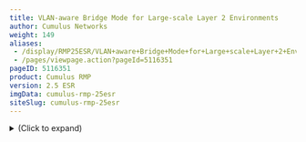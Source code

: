 ```yaml
---
title: VLAN-aware Bridge Mode for Large-scale Layer 2 Environments
author: Cumulus Networks
weight: 149
aliases:
 - /display/RMP25ESR/VLAN+aware+Bridge+Mode+for+Large+scale+Layer+2+Environments
 - /pages/viewpage.action?pageId=5116351
pageID: 5116351
product: Cumulus RMP
version: 2.5 ESR
imgData: cumulus-rmp-25esr
siteSlug: cumulus-rmp-25esr
---
```

<details>

The Cumulus RMP bridge driver supports two configuration modes, one that
is VLAN-aware, and one that follows a more traditional Linux bridge
model.

For traditional Linux bridges, the kernel supports VLANs in the form of
VLAN subinterfaces. Enabling bridging on multiple VLANs means
configuring a bridge for each VLAN and, for each member port on a
bridge, creating one or more VLAN subinterfaces out of that port. This
mode poses scalability challenges in terms of configuration size as well
as boot time and run time state management, when the number of ports
times the number of VLANs becomes large.

The VLAN-aware mode in Cumulus RMP implements a configuration model for
large-scale L2 environments, with **one single** **instance** of
[Spanning
Tree](/version/cumulus-rmp-25esr/Layer-1-and-Layer-2-Features/Spanning-Tree-and-Rapid-Spanning-Tree).
Each physical bridge member port is configured with the list of allowed
VLANs as well as its port VLAN ID (either PVID or native VLAN - see
below). MAC address learning, filtering and forwarding are *VLAN-aware*.
This significantly reduces the configuration size, and eliminates the
large overhead of managing the port/VLAN instances as subinterfaces,
replacing them with lightweight VLAN bitmaps and state updates.

{{%notice tip%}}

You can configure both VLAN-aware and traditional mode bridges on the
same network in Cumulus RMP; however you should not have more than one
VLAN-aware bridge on a given switch.

{{%/notice%}}

Contents

<summary>(Click to expand) </summary>

## Creating the Bridge</span>

You need to configure only one VLAN-aware bridge, and you need to add
only physical ports or bonds to the bridge. Use ` ifupdown2  `to create
the configuration.

## Defining VLAN Memberships</span>

With the VLAN-aware bridge mode, VLAN membership is defined for each
bridge member interface. This includes the allowed VLAN list and the
PVID of the interface (that is, native or default VLAN). In the code
below, bond0 and bond1 are trunk ports with native VLAN of 10 and
allowed VLAN list of 1-1000, 1010-1020. swp5 is an access port with
access VLAN of 10.

## Configuring Router Interfaces</span>

In case L3 termination of any VLANs is required, you can configure a
router interface as a VLAN subinterface of the bridge device itself.

To continue with the previous example, say VLAN 10 and VLAN 1000 are
layer 3 routed. You can create the router interfaces by running:

    cumulus@switch:~$ sudo ip link add link br name br.10 type vlan id 10
    cumulus@switch:~$ sudo ip link add link br name br.1000 type vlan id 1000

Then you use the `ip addr add` command to assign an IP address to each
interface. Note that in order for the bridge to pass routed traffic on
these two VLANs, you need to assign the VLANs in the bridge's VLAN list.
To do this, run:

    cumulus@switch:~$ sudo bridge vlan add vid 10 dev br self
    cumulus@switch:~$ sudo bridge vlan add vid 1000 dev br self

## Using the Show Commands</span>

To show all bridge VLANs:

    cumulus@switch:~$ bridge vlan show
    port    vlan ids
      
    bond0    10 PVID Egress Untagged
             1-9
             11-1000
             1010-1020
      
    bond1    10 PVID Egress Untagged
             1-9
             11-1000
             1010-1020
      
    swp5     10 PVID Egress Untagged
      
    br       10
             1000

To show membership of a particular VLAN:

    cumulus@switch:~$ sudo bridge vlan show vlan 10
    VLAN 10:
            bond0 bond1 swp5 br0

To show MAC addresses, do one of the following:

    cumulus@switch:~$ sudo brctl showmacs br | grep -v yes
    port name mac addr              vlan    is local? ageing timer
    bond0     00:e0:ec:25:2f:5b     10      no 39.47
      
    cumulus@switch:~$ sudo bridge fdb show | grep -v perm
    00:e0:ec:25:2f:5b dev bond0 vlan 10 port 0

## Configuring a VLAN-aware Bridge</span>

To configure a VLAN-aware bridge, include the `bridge-vlan-aware`
attribute, setting it to *yes*. Name the bridge *bridge* to help ensure
it is the only VLAN-aware bridge on the switch. The following attributes
are useful for configuring VLAN-aware bridges:

  - `bridge-vlan-aware`: set to *yes* to indicate that the bridge is
    VLAN-aware.

  - `bridge-access`: declares the access port.

  - `bridge-pvid`: specifies native VLANs if the ID is other than 1.

  - `bridge-vids`: declares the VLANs associated with this bridge.

For a definitive list of bridge attributes, run `ifquery --syntax-help`
and look for the entries under **bridge**, **bridgevlan** and
**mstpctl**.

A basic configuration for a VLAN-aware bridge configured for STP that
contains two switch ports looks like this:

    auto bridge
    iface bridge
        bridge-vlan-aware yes
        bridge-ports swp1 swp2
        bridge-stp on

By default, the bridge port inherits the bridge VIDs. You can have a
port override the bridge VIDs by specifying port-specific VIDs, using
the `bridge-ports` attribute.

As with traditional bridges, the bridge port membership and bridge
attributes remain under bridge configuration. But bridge port attributes
reside under the ports themselves.

When configuring the VLAN attributes for the bridge, put the layer 2
attributes in a separate stanza using this special VLAN interface:
\<bridge\>.\<vlanid/range\>. You can specify a range of VLANs as well.
For example:

    auto bridge.4094
    vlan bridge.4094
        address 172.16.101.100
        hwaddress 44:38:39:ff:00:00
        bridge-igmp-querier-src 172.16.101.1

Or:

    auto bridge.[4094-4096]
    vlan bridge.[4094-4096]
        ATTRIBUTE VALUE

For switched virtual interface configurations, specify a regular
bridge.vlanid device with the `address` attribute:

    auto bridge.4094
    iface bridge.4094
        address <ipaddr>
        hwaddress <mac>

VLAN-aware bridges are backwards compatible with traditional bridge
configurations.

### Example Basic Configuration</span>

The following is a basic example illustrating how to configure a
VLAN-aware bridge using
[ifupdown2](/version/cumulus-rmp-25esr/Configuring-and-Managing-Network-Interfaces/).
Add this persistent configuration to `/etc/network/interfaces`.

Note the attributes used in the stanza:

  - The `bridge-vlan-aware` is set to yes, indicating the bridge is
    VLAN-aware.

  - The `glob` keyword referenced in the `bridge-ports` attribute
    indicates that swp1 through swp52 are part of the bridge, instead of
    enumerating them one by one.

  - [STP](/version/cumulus-rmp-25esr/Layer-1-and-Layer-2-Features/Spanning-Tree-and-Rapid-Spanning-Tree)
    is enabled on the bridge.

  - The `bridge-vids` attribute declares the VLANs associated with the
    bridge.

<!-- end list -->

    #
    # vlan-aware bridge simple example
    #
    # 'bridge' is a vlan aware bridge with all ports (swp1-52).
    # native vlan is by default 1
    #
    # 'bridge-vids' attribute is used to declare vlans.
    # 'bridge-pvid' attribute is used to specify native vlans if other than 1
    # 'bridge-access' attribute is used to declare access port
    # 
    
    #
    # ports swp1-swp52 are trunk ports which inherit vlans from 'bridge'
    # ie vlans 310 700 707 712 850 910
          
    #
    # the following is a vlan aware bridge with ports swp1-swp52
    # It has stp on
    #
    auto bridge
    iface bridge
          bridge-vlan-aware yes
          bridge-ports glob swp1-52
          bridge-stp on
          bridge-vids 310 700 707 712 850 910

### Example Configuration with Access Ports and Pruned VLANs</span>

The following example contains an access port and a switch port that is
*pruned*; that is, it only sends and receives traffic tagged to and from
a specific set of VLANs declared by the `bridge-vids` attribute. It also
contains other switch ports that send and receive traffic from all the
defined VLANs.

    #
    # vlan-aware bridge access ports and pruned vlan example
    #
    # 'bridge' is a vlan aware bridge with all ports (swp1-52).
    # native vlan is by default 1
    #
    # 'bridge-vids' attribute is used to declare vlans.
    # 'bridge-pvid' attribute is used to specify native vlans if other than 1
    # 'bridge-access' attribute is used to declare access port
    #
    # 
    
    # The following is an access port to vlan 310, no trunking
    auto swp1
    iface swp1
          bridge-access 310
          mstpctl-portadminedge yes
          mstpctl-bpduguard yes
    
    # The following is a trunk port that is "pruned".
    # native vlan is 1, but only .1q tags of 707, 712, 850 are
    # sent and received
    #
    auto swp2
    iface swp2
          bridge-vids 707 712 850
          mstpctl-portadminedge yes
          mstpctl-bpduguard yes
         
    # The following port is the trunk uplink and inherits all vlans
    # from 'bridge'; bridge assurance is enabled using 'portnetwork' attribute
    auto swp49
    iface swp49
          mstpctl-portpathcost 10
          mstpctl-portnetwork yes
    
    # The following port is the trunk uplink and inherits all vlans
    # from 'bridge'; bridge assurance is enabled using 'portnetwork' attribute
    auto swp50
    iface swp50
          mstpctl-portpathcost 0
          mstpctl-portnetwork yes
    
    #
    # ports swp3-swp48 are trunk ports which inherit vlans from the 'bridge'
    # ie vlans 310,700,707,712,850,910
          
    #
    # the following is a vlan aware bridge with ports swp1-swp52
    # It has stp on
    #
    auto bridge
    iface bridge
          bridge-vlan-aware yes
          bridge-ports glob swp1-52
          bridge-stp on
          bridge-vids 310 700 707 712 850 910

### Example Configuration with Bonds</span>

This configuration demonstrates a VLAN-aware bridge with a large set of
bonds. The bond configurations are generated from a
[Mako](http://www.makotemplates.org/) template.

    #
    # vlan-aware bridge with bonds example
    #
    # uplink1, peerlink and downlink are bond interfaces.
    # 'bridge' is a vlan aware bridge with ports uplink1, peerlink
    # and downlink (swp2-20).
    # 
    # native vlan is by default 1
    #
    # 'bridge-vids' attribute is used to declare vlans.
    # 'bridge-pvid' attribute is used to specify native vlans if other than 1
    # 'bridge-access' attribute is used to declare access port
    # 
    auto lo
    iface lo
    
    auto eth0
    iface eth0 inet dhcp
    
    # bond interface
    auto uplink1
    iface uplink1
        bond-slaves swp32
        bond-mode 802.3ad
        bond-miimon 100
        bond-use-carrier 1
        bond-lacp-rate 1
        bond-min-links 1
        bond-xmit-hash-policy layer3+4
        bridge-vids 2000-2079
    
    # bond interface
    auto peerlink
    iface peerlink
        bond-slaves swp30 swp31
        bond-mode 802.3ad
        bond-miimon 100
        bond-use-carrier 1
        bond-lacp-rate 1
        bond-min-links 1
        bond-xmit-hash-policy layer3+4
        bridge-vids 2000-2079 4094
    
    # bond interface
    auto downlink
    iface downlink
        bond-slaves swp1
        bond-mode 802.3ad
        bond-miimon 100
        bond-use-carrier 1
        bond-lacp-rate 1
        bond-min-links 1
        bond-xmit-hash-policy layer3+4
        bridge-vids 2000-2079
    
    #
    # Declare vlans for all swp ports
    # swp2-20 get vlans from 2004 to 2022.
    # The below uses mako templates to generate iface sections
    # with vlans for swp ports
    #
    %for port, vlanid in zip(range(2, 20), range(2004, 2022)) :
        auto swp${port}
        iface swp${port}
            bridge-vids ${vlanid}
    
    %endfor
    
    # svi vlan 4094
    auto bridge.4094
    iface bridge.4094
        address 11.100.1.252/24
    
    # l2 attributes for vlan 4094
    auto bridge.4094
    vlan bridge.4094
        bridge-igmp-querier-src 172.16.101.1
    
    #
    # vlan-aware bridge
    #
    auto bridge
    iface bridge
        bridge-vlan-aware yes
        bridge-ports uplink1 peerlink downlink glob swp2-20
        bridge-stp on
    
    # svi peerlink vlan
    auto peerlink.4094
    iface peerlink.4094
        address 192.168.10.1/30
        broadcast 192.168.10.3

<span id="src-5116351_VLAN-awareBridgeModeforLarge-scaleLayer2Environments-iproute2"></span>

## Caveats and Errata</span>

  - **STP:** Because [Spanning Tree and Rapid Spanning
    Tree](/version/cumulus-rmp-25esr/Layer-1-and-Layer-2-Features/Spanning-Tree-and-Rapid-Spanning-Tree)
    (STP) are enabled on a per-bridge basis, VLAN-aware mode essentially
    supports a single instance of STP across all VLANs. A common
    practice when using a single STP instance for all VLANs is to define
    all every VLAN on each switch in the spanning tree instance. `mstpd`
    continues to be the user space protocol daemon, and Cumulus RMP
    supports RSTP.

  - **<span id="src-5116351_VLAN-awareBridgeModeforLarge-scaleLayer2Environments-range"></span>Reserved
    VLAN range:** For hardware data plane internal operations, the
    switching silicon requires VLANs for every physical port, Linux
    bridge, and layer 3 subinterface. Cumulus RMP reserves a range of
    700 VLANs by default; this range is 3300-3999. In case any of your
    user-defined VLANs conflict with the default reserved range, you can
    modify the range, as long as the new range is a contiguous set of
    VLANs with IDs anywhere between 2 and 4094, and the minimum size of
    the range is 300 VLANs:
    
    1.  Edit `/etc/cumulus/switchd.conf`, uncomment `resv_vlan_range`
        and specify the new range.
    
    2.  Restart `switchd` (`sudo service switchd restart`) for the new
        range to take effect.
        
        {{%notice note%}}
        
        While restarting `switchd`, all running ports will flap and
        forwarding will be interrupted.
        
        {{%/notice%}}

  - **VLAN translation:** A bridge in VLAN-aware mode cannot have VLAN
    translation enabled for it; only bridges configured in [traditional
    mode](/version/cumulus-rmp-25esr/Layer-1-and-Layer-2-Features/Ethernet-Bridging-VLANs/)
    can utilize VLAN translation.

<article id="html-search-results" class="ht-content" style="display: none;">

</article>

<footer id="ht-footer">

</footer>

</details>
